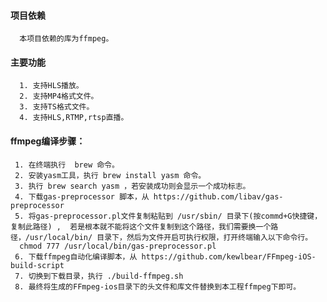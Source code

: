 ####  项目依赖
      本项目依赖的库为ffmpeg。
####  主要功能
      1. 支持HLS播放。
      2. 支持MP4格式文件。
      3. 支持TS格式文件。
      4. 支持HLS,RTMP,rtsp直播。
####  ffmpeg编译步骤：
     1. 在终端执行  brew 命令。
     2. 安装yasm工具，执行 brew install yasm 命令。
     3. 执行 brew search yasm ，若安装成功则会显示一个成功标志。
     4. 下载gas-preprocessor 脚本，从 https://github.com/libav/gas-preprocessor
     5. 将gas-preprocessor.pl文件复制粘贴到 /usr/sbin/ 目录下(按commd+G快捷键，复制此路径) ,  若是根本就不能将这个文件复制到这个路径，我们需要换一个路径，/usr/local/bin/ 目录下，然后为文件开启可执行权限，打开终端输入以下命令行。
      chmod 777 /usr/local/bin/gas-preprocessor.pl
     6. 下载ffmpeg自动化编译脚本，从 https://github.com/kewlbear/FFmpeg-iOS-build-script
     7. 切换到下载目录，执行 ./build-ffmpeg.sh
     8. 最终将生成的FFmpeg-ios目录下的头文件和库文件替换到本工程ffmpeg下即可。

 
